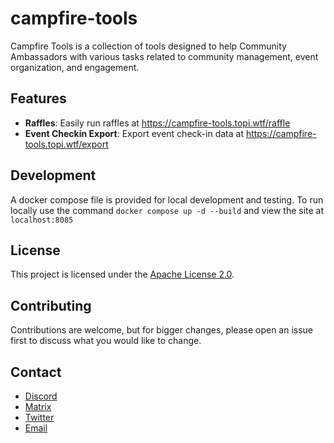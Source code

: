 # campfire-tools

Campfire Tools is a collection of tools designed to help Community Ambassadors with various tasks related to community management, event organization, and engagement.

## Features

- **Raffles**: Easily run raffles at https://campfire-tools.topi.wtf/raffle
- **Event Checkin Export**: Export event check-in data at https://campfire-tools.topi.wtf/export

## Development

A docker compose file is provided for local development and testing. To run locally use the command `docker compose up -d --build` and view the site at `localhost:8085`

## License

This project is licensed under the [Apache License 2.0](LICENSE).

## Contributing

Contributions are welcome, but for bigger changes, please open an issue first to discuss what you would like to change.

## Contact

- [Discord](https://discord.gg/sD3ABd5)
- [Matrix](https://matrix.to/#/@topi:topi.wtf)
- [Twitter](https://twitter.com/topi314)
- [Email](mailto:hi@topi.wtf)
